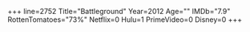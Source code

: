 +++
line=2752
Title="Battleground"
Year=2012
Age=""
IMDb="7.9"
RottenTomatoes="73%"
Netflix=0
Hulu=1
PrimeVideo=0
Disney=0
+++

